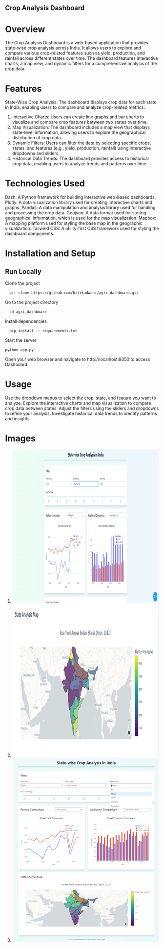 ## Crop Analysis Dashboard
# Overview
The Crop Analysis Dashboard is a web-based application that provides state-wise crop analysis across India. It allows users to explore and compare various crop-related features such as yield, production, and rainfall across different states over time. The dashboard features interactive charts, a map view, and dynamic filters for a comprehensive analysis of the crop data.
# Features

State-Wise Crop Analysis: The dashboard displays crop data for each state in India, enabling users to compare and analyze crop-related metrics.
1. Interactive Charts: Users can create line graphs and bar charts to visualize and compare crop features between two states over time.
2. Map Visualization: The dashboard includes a map view that displays state-level information, allowing users to explore the geographical distribution of crop data.
3. Dynamic Filters: Users can filter the data by selecting specific crops, states, and features (e.g., yield, production, rainfall) using interactive dropdowns and sliders.
4. Historical Data Trends: The dashboard provides access to historical crop data, enabling users to analyze trends and patterns over time.

# Technologies Used

Dash: A Python framework for building interactive web-based dashboards.
Plotly: A data visualization library used for creating interactive charts and graphs.
Pandas: A data manipulation and analysis library used for handling and processing the crop data.
Geojson: A data format used for storing geographical information, which is used for the map visualization.
Mapbox: A mapping platform used for styling the base map in the geographic visualization.
Tailwind CSS: A utility-first CSS framework used for styling the dashboard components.

# Installation and Setup


## Run Locally

Clone the project

```bash
  git clone https://github.com/hitikadwani/agri_dashboard.git

```

Go to the project directory

```bash
  cd agri_dashboard
```

Install dependencies

```bash
  pip install -r requirements.txt
```

Start the server

```bash
python app.py
```



Open your web browser and navigate to http://localhost:8050 to access Dashboard.

# Usage

Use the dropdown menus to select the crop, state, and feature you want to analyze.
Explore the interactive charts and map visualization to compare crop data between states.
Adjust the filters using the sliders and dropdowns to refine your analysis.
Investigate historical data trends to identify patterns and insights.

# Images

1. <img src="images/image.png" width="800" height="500" alt="Logo 1">

2. <img src="images/image_1.png" width="800" height="500" alt="Logo 2">

3. <img src="images/image_3.png" width="800" height="600" alt="Logo 3">